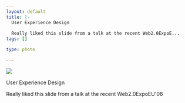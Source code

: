 ```yaml
--- 
layout: default
title: |-
  User Experience Design
  
  Really liked this slide from a talk at the recent Web2.0ExpoE...
tags: []

type: photo

---
```

<img src="http://30.media.tumblr.com/flw03FWAIfgxothkBmflUpZao1_500.jpg" />

User Experience Design

Really liked this slide from a talk at the recent Web2.0ExpoEU'08
